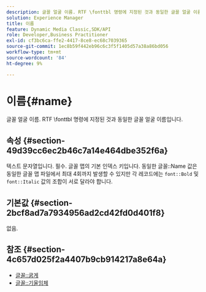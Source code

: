 ```yaml
---
description: 글꼴 얼굴 이름. RTF \fonttbl 명령에 지정된 것과 동일한 글꼴 얼굴 이름입니다.
solution: Experience Manager
title: 이름
feature: Dynamic Media Classic,SDK/API
role: Developer,Business Practitioner
exl-id: cf3bc6ca-ffe2-4417-8ce8-ec68c7039365
source-git-commit: 1ec8b59f442eb96c6c3f5f1405d57a38a86bd056
workflow-type: tm+mt
source-wordcount: '84'
ht-degree: 9%

---
```


# 이름{#name}

글꼴 얼굴 이름. RTF \fonttbl 명령에 지정된 것과 동일한 글꼴 얼굴 이름입니다.

## 속성 {#section-49d39cc6ec2b46c7a14e464dbe352f6a}

텍스트 문자열입니다. 필수. 글꼴 맵의 기본 인덱스 키입니다. 동일한 글꼴::Name 값은 동일한 글꼴 맵 파일에서 최대 4회까지 발생할 수 있지만 각 레코드에는 `font::Bold` 및 `font::Italic` 값의 조합이 서로 달라야 합니다.

## 기본값 {#section-2bcf8ad7a7934956ad2cd42fd0d401f8}

없음.

## 참조 {#section-4c657d025f2a4407b9cb914217a8e64a}

* [글꼴::굵게](r-bold-font.md#reference_F7B017EF67574A29ABFC3954AB64159C)
* [글꼴::기울임체](r-italic-font.md#reference_DC04A532B34A41AF81B0B9644ACFAAD6)
